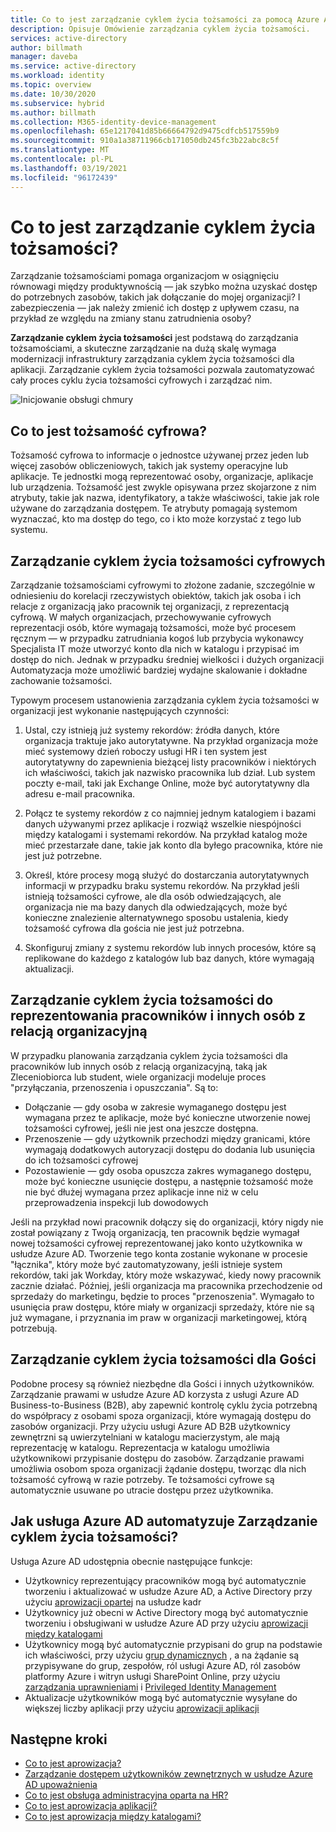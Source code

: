 ```yaml
---
title: Co to jest zarządzanie cyklem życia tożsamości za pomocą Azure Active Directory? | Microsoft Docs
description: Opisuje Omówienie zarządzania cyklem życia tożsamości.
services: active-directory
author: billmath
manager: daveba
ms.service: active-directory
ms.workload: identity
ms.topic: overview
ms.date: 10/30/2020
ms.subservice: hybrid
ms.author: billmath
ms.collection: M365-identity-device-management
ms.openlocfilehash: 65e1217041d85b66664792d9475cdfcb517559b9
ms.sourcegitcommit: 910a1a38711966cb171050db245fc3b22abc8c5f
ms.translationtype: MT
ms.contentlocale: pl-PL
ms.lasthandoff: 03/19/2021
ms.locfileid: "96172439"
---
```

# <a name="what-is-identity-lifecycle-management"></a>Co to jest zarządzanie cyklem życia tożsamości?

Zarządzanie tożsamościami pomaga organizacjom w osiągnięciu równowagi między produktywnością — jak szybko można uzyskać dostęp do potrzebnych zasobów, takich jak dołączanie do mojej organizacji? I zabezpieczenia — jak należy zmienić ich dostęp z upływem czasu, na przykład ze względu na zmiany stanu zatrudnienia osoby?

**Zarządzanie cyklem życia tożsamości** jest podstawą do zarządzania tożsamościami, a skuteczne zarządzanie na dużą skalę wymaga modernizacji infrastruktury zarządzania cyklem życia tożsamości dla aplikacji. Zarządzanie cyklem życia tożsamości pozwala zautomatyzować cały proces cyklu życia tożsamości cyfrowych i zarządzać nim. 

![Inicjowanie obsługi chmury](media/what-is-provisioning/cloud-1.png)

## <a name="what-is-a-digital-identity"></a>Co to jest tożsamość cyfrowa?

Tożsamość cyfrowa to informacje o jednostce używanej przez jeden lub więcej zasobów obliczeniowych, takich jak systemy operacyjne lub aplikacje. Te jednostki mogą reprezentować osoby, organizacje, aplikacje lub urządzenia.  Tożsamość jest zwykle opisywana przez skojarzone z nim atrybuty, takie jak nazwa, identyfikatory, a także właściwości, takie jak role używane do zarządzania dostępem.  Te atrybuty pomagają systemom wyznaczać, kto ma dostęp do tego, co i kto może korzystać z tego lub systemu.  

## <a name="managing-the-lifecycle-of-digital-identities"></a>Zarządzanie cyklem życia tożsamości cyfrowych

Zarządzanie tożsamościami cyfrowymi to złożone zadanie, szczególnie w odniesieniu do korelacji rzeczywistych obiektów, takich jak osoba i ich relacje z organizacją jako pracownik tej organizacji, z reprezentacją cyfrową.    W małych organizacjach, przechowywanie cyfrowych reprezentacji osób, które wymagają tożsamości, może być procesem ręcznym — w przypadku zatrudniania kogoś lub przybycia wykonawcy Specjalista IT może utworzyć konto dla nich w katalogu i przypisać im dostęp do nich.  Jednak w przypadku średniej wielkości i dużych organizacji Automatyzacja może umożliwić bardziej wydajne skalowanie i dokładne zachowanie tożsamości.

Typowym procesem ustanowienia zarządzania cyklem życia tożsamości w organizacji jest wykonanie następujących czynności:

1. Ustal, czy istnieją już systemy rekordów: źródła danych, które organizacja traktuje jako autorytatywne.  Na przykład organizacja może mieć systemowy dzień roboczy usługi HR i ten system jest autorytatywny do zapewnienia bieżącej listy pracowników i niektórych ich właściwości, takich jak nazwisko pracownika lub dział.  Lub system poczty e-mail, taki jak Exchange Online, może być autorytatywny dla adresu e-mail pracownika.

2. Połącz te systemy rekordów z co najmniej jednym katalogiem i bazami danych używanymi przez aplikacje i rozwiąż wszelkie niespójności między katalogami i systemami rekordów. Na przykład katalog może mieć przestarzałe dane, takie jak konto dla byłego pracownika, które nie jest już potrzebne. 

3. Określ, które procesy mogą służyć do dostarczania autorytatywnych informacji w przypadku braku systemu rekordów.  Na przykład jeśli istnieją tożsamości cyfrowe, ale dla osób odwiedzających, ale organizacja nie ma bazy danych dla odwiedzających, może być konieczne znalezienie alternatywnego sposobu ustalenia, kiedy tożsamość cyfrowa dla gościa nie jest już potrzebna.

4. Skonfiguruj zmiany z systemu rekordów lub innych procesów, które są replikowane do każdego z katalogów lub baz danych, które wymagają aktualizacji.

## <a name="identity-lifecycle-management-for-representing-employees-and-other-individuals-with-an-organizational-relationship"></a>Zarządzanie cyklem życia tożsamości do reprezentowania pracowników i innych osób z relacją organizacyjną

W przypadku planowania zarządzania cyklem życia tożsamości dla pracowników lub innych osób z relacją organizacyjną, taką jak Zleceniobiorca lub student, wiele organizacji modeluje proces "przyłączania, przenoszenia i opuszczania".  Są to:
    
   - Dołączanie — gdy osoba w zakresie wymaganego dostępu jest wymagana przez te aplikacje, może być konieczne utworzenie nowej tożsamości cyfrowej, jeśli nie jest ona jeszcze dostępna.
   - Przenoszenie — gdy użytkownik przechodzi między granicami, które wymagają dodatkowych autoryzacji dostępu do dodania lub usunięcia do ich tożsamości cyfrowej
   - Pozostawienie — gdy osoba opuszcza zakres wymaganego dostępu, może być konieczne usunięcie dostępu, a następnie tożsamość może nie być dłużej wymagana przez aplikacje inne niż w celu przeprowadzenia inspekcji lub dowodowych

Jeśli na przykład nowi pracownik dołączy się do organizacji, który nigdy nie został powiązany z Twoją organizacją, ten pracownik będzie wymagał nowej tożsamości cyfrowej reprezentowanej jako konto użytkownika w usłudze Azure AD.  Tworzenie tego konta zostanie wykonane w procesie "łącznika", który może być zautomatyzowany, jeśli istnieje system rekordów, taki jak Workday, który może wskazywać, kiedy nowy pracownik zacznie działać.  Później, jeśli organizacja ma pracownika przechodzenie od sprzedaży do marketingu, będzie to proces "przenoszenia".  Wymagało to usunięcia praw dostępu, które miały w organizacji sprzedaży, które nie są już wymagane, i przyznania im praw w organizacji marketingowej, którą potrzebują.

## <a name="identity-lifecycle-management-for-guests"></a>Zarządzanie cyklem życia tożsamości dla Gości

Podobne procesy są również niezbędne dla Gości i innych użytkowników.  Zarządzanie prawami w usłudze Azure AD korzysta z usługi Azure AD Business-to-Business (B2B), aby zapewnić kontrolę cyklu życia potrzebną do współpracy z osobami spoza organizacji, które wymagają dostępu do zasobów organizacji. Przy użyciu usługi Azure AD B2B użytkownicy zewnętrzni są uwierzytelniani w katalogu macierzystym, ale mają reprezentację w katalogu. Reprezentacja w katalogu umożliwia użytkownikowi przypisanie dostępu do zasobów.  Zarządzanie prawami umożliwia osobom spoza organizacji żądanie dostępu, tworząc dla nich tożsamość cyfrową w razie potrzeby. Te tożsamości cyfrowe są automatycznie usuwane po utracie dostępu przez użytkownika.  

## <a name="how-does-azure-ad-automate-identity-lifecycle-management"></a>Jak usługa Azure AD automatyzuje Zarządzanie cyklem życia tożsamości?

Usługa Azure AD udostępnia obecnie następujące funkcje:

* Użytkownicy reprezentujący pracowników mogą być automatycznie tworzeniu i aktualizować w usłudze Azure AD, a Active Directory przy użyciu [aprowizacji opartej](what-is-hr-driven-provisioning.md) na usłudze kadr
* Użytkownicy już obecni w Active Directory mogą być automatycznie tworzeniu i obsługiwani w usłudze Azure AD przy użyciu [aprowizacji między katalogami](what-is-inter-directory-provisioning.md)
* Użytkownicy mogą być automatycznie przypisani do grup na podstawie ich właściwości, przy użyciu [grup dynamicznych](../external-identities/use-dynamic-groups.md#what-are-dynamic-groups) , a na żądanie są przypisywane do grup, zespołów, ról usługi Azure AD, ról zasobów platformy Azure i witryn usługi SharePoint Online, przy użyciu [zarządzania uprawnieniami](entitlement-management-scenarios.md) i [Privileged Identity Management](../privileged-identity-management/pim-configure.md)
* Aktualizacje użytkowników mogą być automatycznie wysyłane do większej liczby aplikacji przy użyciu [aprowizacji aplikacji](what-is-app-provisioning.md)

## <a name="next-steps"></a>Następne kroki 

- [Co to jest aprowizacja?](what-is-provisioning.md)
- [Zarządzanie dostępem użytkowników zewnętrznych w usłudze Azure AD upoważnienia](./entitlement-management-external-users.md)
- [Co to jest obsługa administracyjna oparta na HR?](what-is-hr-driven-provisioning.md)
- [Co to jest aprowizacja aplikacji?](what-is-app-provisioning.md)
- [Co to jest aprowizacja między katalogami?](what-is-inter-directory-provisioning.md)